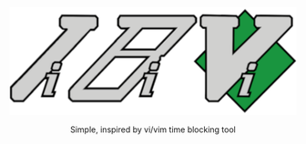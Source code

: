 <div align="center">
  <img src="/docs/logo-530x200.png">
  <p>Simple, inspired by vi/vim time blocking tool</p>
</div>
